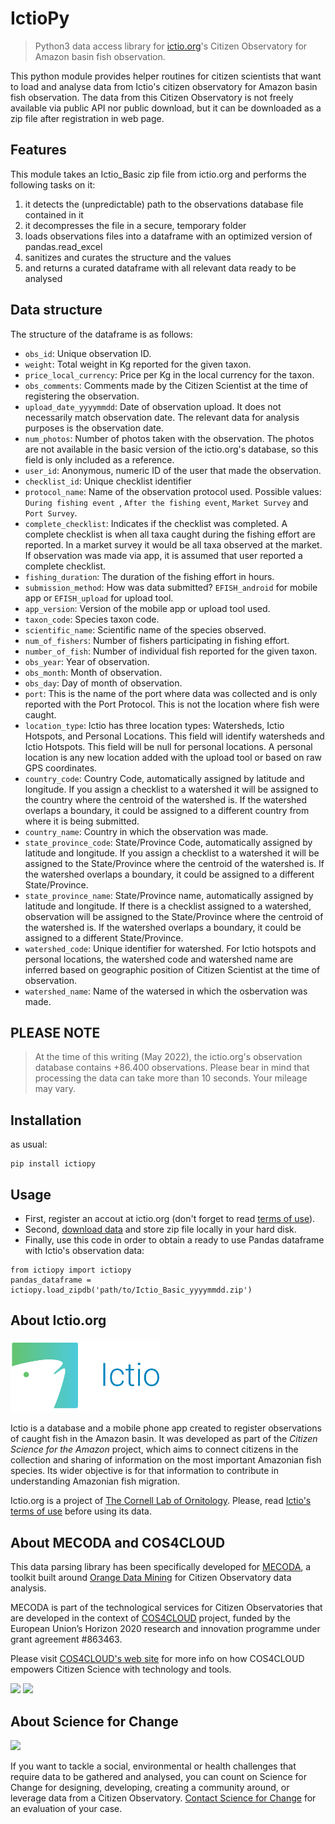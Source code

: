 # IctioPy
> Python3 data access library for [ictio.org](https://ictio.org)'s Citizen Observatory for Amazon basin fish observation.

This python module provides helper routines for citizen scientists that want to load and analyse data from Ictio's
citizen observatory for Amazon basin fish observation. The data from this Citizen Observatory is not freely available
via public API nor public download, but it can be downloaded as a zip file after registration in web page.

## Features
This module takes an Ictio_Basic zip file from ictio.org and performs the following tasks on it:
1. it detects the (unpredictable) path to the observations database file contained in it
2. it decompresses the file in a secure, temporary folder
3. loads observations files into a dataframe with an optimized version of pandas.read_excel
5. sanitizes and curates the structure and the values 
6. and returns a curated dataframe with all relevant data ready to be analysed

## Data structure

The structure of the dataframe is as follows:


- `obs_id`: Unique observation ID.
- `weight`: Total weight in Kg reported for the given taxon.
- `price_local_currency`: Price per Kg in the local currency for the taxon.
- `obs_comments`: Comments made by the Citizen Scientist at the time of registering the observation.
- `upload_date_yyyymmdd`: Date of observation upload. It does not necessarily match observation date. The relevant data for analysis purposes is the observation date.
- `num_photos`: Number of photos taken with the observation. The photos are not available in the basic version of the ictio.org's database, so this field is only included as a reference.
- `user_id`: Anonymous, numeric ID of the user that made the observation.
- `checklist_id`: Unique checklist identifier
- `protocol_name`: Name of the observation protocol used. Possible values: `During fishing event `, `After the fishing event`, `Market Survey` and `Port Survey`.
- `complete_checklist`: Indicates if the checklist was completed. A complete checklist is when all taxa caught during the fishing effort are reported. In a market survey it would be all taxa observed at the market. If observation was made via app, it is assumed that user reported a complete checklist.
- `fishing_duration`: The duration of the fishing effort in hours.
- `submission_method`: How was data submitted? `EFISH_android` for mobile app or `EFISH_upload` for upload tool.
- `app_version`: Version of the mobile app or upload tool used.
- `taxon_code`: Species taxon code.
- `scientific_name`: Scientific name of the species observed.
- `num_of_fishers`: Number of fishers participating in fishing effort.
- `number_of_fish`: Number of individual fish reported for the given taxon.
- `obs_year`: Year of observation.
- `obs_month`: Month of observation.
- `obs_day`: Day of month of observation.
- `port`: This is the name of the port where data was collected and is only reported with the Port Protocol. This is not the location where fish were caught.
- `location_type`: Ictio has three location types: Watersheds, Ictio Hotspots, and Personal Locations. This field will identify watersheds and Ictio Hotspots. This field will be null for personal locations. A personal location is any new location added with the upload tool or based on raw GPS coordinates.
- `country_code`: Country Code, automatically assigned by latitude and longitude. If you assign a checklist to a watershed it will be assigned to the country where the centroid of the watershed is. If the watershed overlaps a boundary, it could be assigned to a different country from where it is being submitted.
- `country_name`: Country in which the observation was made.
- `state_province_code`: State/Province Code, automatically assigned by latitude and longitude. If you assign a checklist to a watershed it will be assigned to the State/Province where the centroid of the watershed is. If the watershed overlaps a boundary, it could be assigned to a different State/Province.
- `state_province_name`: State/Province name, automatically assigned by latitude and longitude. If there is a checklist assigned to a watershed, observation will be assigned to the State/Province where the centroid of the watershed is. If the watershed overlaps a boundary, it could be assigned to a different State/Province.
- `watershed_code`: Unique identifier for watershed. For Ictio hotspots and personal locations, the watershed code and watershed name are inferred based on geographic position of Citizen Scientist at the time of observation.
- `watershed_name`: Name of the watersed in which the osbervation was made.

## PLEASE NOTE
> At the time of this writing (May 2022), the ictio.org's observation database contains +86.400 observations. 
> Please bear in mind that processing the data can take more than 10 seconds. Your mileage may vary.


## Installation
as usual:
```
pip install ictiopy
```
## Usage
- First, register an accout at ictio.org (don't forget to read [terms of use](https://ictio.org/public/Ictio_data_terms_en.pdf)).
- Second, [download data](https://ictio.org/download) and store zip file locally in your hard disk.
- Finally, use this code in order to obtain a ready to use Pandas dataframe with Ictio's observation data:
```
from ictiopy import ictiopy
pandas_dataframe = ictiopy.load_zipdb('path/to/Ictio_Basic_yyyymmdd.zip') 
```
## About Ictio.org
<img src="https://github.com/ScienceForChange/IctioPy/raw/master/ictio_org.png" alt="drawing" width="240px"/>

Ictio is a database and a mobile phone app created to register observations of caught fish in the Amazon basin. 
It was developed as part of the _Citizen Science for the Amazon_ project, which aims to connect citizens in the collection and sharing of information on the most important Amazonian fish species. Its wider objective is for that information to contribute in understanding Amazonian fish migration.

Ictio.org is a project of [The Cornell Lab of Ornitology](https://www.birds.cornell.edu/home). 
Please, read [Ictio's terms of use](https://github.com/ScienceForChange/IctioPy/blob/master/ICTIO_ORG_LICENSE.md) before using its data.

## About MECODA and COS4CLOUD
This data parsing library has been specifically developed for [MECODA](https://github.com/eosc-cos4cloud/mecoda-orange), 
a toolkit built around [Orange Data Mining](https://orangedatamining.com/) for Citizen Observatory data analysis.

MECODA is part of the technological services for Citizen Observatories that are developed in the context of 
[COS4CLOUD](https://cos4cloud-eosc.eu/) project, funded by the European Union’s Horizon 2020 research and innovation 
programme under grant agreement #863463.

Please visit [COS4CLOUD's web site](https://cos4cloud-eosc.eu) for more info on how COS4CLOUD empowers Citizen Science with technology and tools.

<img src="https://ec.europa.eu/info/sites/default/themes/europa/images/svg/logo/logo--en.svg" width="240px"/>
<img src="https://cos4cloud-eosc.eu/wp-content/uploads/2020/07/logo-cos4cloud-middle.png" width="240px"/>


## About Science for Change
<img src="https://www.scienceforchange.eu/wp-content/uploads/2021/06/Logos-SfC-color-2.png" width="240px"/>

If you want to tackle a social, environmental or health challenges that require data to be gathered and analysed, you can count on 
Science for Change for designing, developing, creating a community around, or leverage data from a Citizen Observatory.
[Contact Science for Change](mailto://hello@scienceforchange.eu) for an evaluation of your case.
